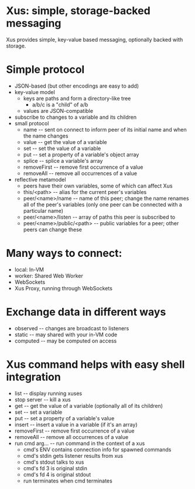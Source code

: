 # Xus: simple, storage-backed messaging

Xus provides simple, key-value based messaging, optionally backed with
storage.

# Simple protocol

* JSON-based (but other encodings are easy to add)
* key-value model
   * keys are paths and form a directory-like tree
      * a/b/c is a "child" of a/b
   * values are JSON-compatible
* subscribe to changes to a variable and its children
* small protocol
   * name -- sent on connect to inform peer of its initial name and
     when the name changes
   * value -- get the value of a variable
   * set -- set the value of a variable
   * put -- set a property of a variable's object array
   * splice -- splice a variable's array
   * removeFirst -- remove first occurrence of a value
   * removeAll -- remove all occurrences of a value
* reflective metamodel
   * peers have their own variables, some of which can affect Xus
   * this/&lt;path> -- alias for the current peer's variables
   * peer/&lt;name>/name -- name of this peer; change the name renames
     all of the peer's variables (only one peer can be connected with
     a particular name)
   * peer/&lt;name>/listen -- array of paths this peer is subscribed to
   * peer/&lt;name>/public/&lt;path> -- public variables for a peer; other peers
     can change these

# Many ways to connect:

* local: In-VM
* worker: Shared Web Worker
* WebSockets
* Xus Proxy, running through WebSockets

# Exchange data in different ways

* observed -- changes are broadcast to listeners
* static -- may shared with your in-VM code
* computed -- may be computed on access

# Xus command helps with easy shell integration

* list -- display running xuses
* stop server -- kill a xus
* get -- get the value of a variable (optionally all of its children)
* set -- set a variable
* put -- set a property of a variable's value
* insert -- insert a value in a variable (if it's an array)
* removeFirst -- remove first occurrence of a value
* removeAll -- remove all occurrences of a value
* run cmd arg... -- run command in the context of a xus
   * cmd's ENV contains connection info for spawned commands
   * cmd's stdin gets listener results from xus
   * cmd's stdout talks to xus
   * cmd's fd 3 is original stdin
   * cmd's fd 4 is original stdout
   * run terminates when cmd terminates


